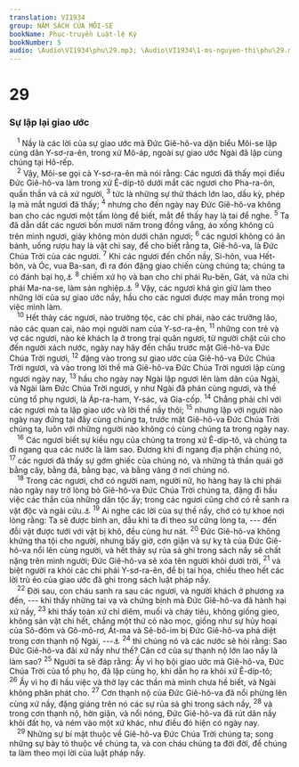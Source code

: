 ```yaml
---
translation: VI1934
group: NĂM SÁCH CỦA MÔI-SE
bookName: Phục-truyền Luật-lệ Ký 
bookNumber: 5
audio: \Audio\VI1934\phu\29.mp3; \Audio\VI1934\1-ms-nguyen-thi\phu\29.mp3
---
```


<div class="title"><h1>29</h1><h3>Sự lập lại giao ước</h3></div>
<span class="verse phu_29_1"> <sup>1</sup> Nầy là các lời của sự giao ước mà Đức Giê-hô-va dặn biểu Môi-se lập cùng dân Y-sơ-ra-ên, trong xứ Mô-áp, ngoài sự giao ước Ngài đã lập cùng chúng tại Hô-rếp. <br/></span>
<span class="verse phu_29_2"> <sup>2</sup> Vậy, Môi-se gọi cả Y-sơ-ra-ên mà nói rằng: Các ngươi đã thấy mọi điều Đức Giê-hô-va làm trong xứ Ê-díp-tô dưới mắt các ngươi cho Pha-ra-ôn, quần thần và cả xứ người, </span>
<span class="verse phu_29_3"><sup>3</sup> tức là những sự thử thách lớn lao, dấu kỳ, phép lạ mà mắt ngươi đã thấy; </span>
<span class="verse phu_29_4"><sup>4</sup> nhưng cho đến ngày nay Đức Giê-hô-va không ban cho các ngươi một tấm lòng để biết, mắt để thấy hay là tai để nghe. </span>
<span class="verse phu_29_5"><sup>5</sup> Ta đã dẫn dắt các ngươi bốn mươi năm trong đồng vắng, áo xống không cũ trên mình ngươi, giày không mòn dưới chân ngươi; </span>
<span class="verse phu_29_6"><sup>6</sup> các ngươi không có ăn bánh, uống rượu hay là vật chi say, để cho biết rằng ta, Giê-hô-va, là Đức Chúa Trời của các ngươi. </span>
<span class="verse phu_29_7"><sup>7</sup> Khi các ngươi đến chốn nầy, Si-hôn, vua Hết-bôn, và Óc, vua Ba-san, đi ra đón đặng giao chiến cùng chúng ta; chúng ta có đánh bại họ,<a data-toggle="tooltip" data-placement="bottom" title="Dan 21:21-35">⚓</a></span>
<span class="verse phu_29_8"><sup>8</sup> chiếm xứ họ và ban cho chi phái Ru-bên, Gát, và nửa chi phái Ma-na-se, làm sản nghiệp.<a data-toggle="tooltip" data-placement="bottom" title="Dan 32:33">⚓</a></span>
<span class="verse phu_29_9"><sup>9</sup> Vậy, các ngươi khá gìn giữ làm theo những lời của sự giao ước nầy, hầu cho các ngươi được may mắn trong mọi việc mình làm. <br/></span>
<span class="verse phu_29_10"> <sup>10</sup> Hết thảy các ngươi, nào trưởng tộc, các chi phái, nào các trưởng lão, nào các quan cai, nào mọi người nam của Y-sơ-ra-ên, </span>
<span class="verse phu_29_11"><sup>11</sup> những con trẻ và vợ các ngươi, nào kẻ khách lạ ở trong trại quân ngươi, từ người chặt củi cho đến người xách nước, ngày nay hãy đến chầu trước mặt Giê-hô-va Đức Chúa Trời ngươi, </span>
<span class="verse phu_29_12"><sup>12</sup> đặng vào trong sự giao ước của Giê-hô-va Đức Chúa Trời ngươi, và vào trong lời thề mà Giê-hô-va Đức Chúa Trời ngươi lập cùng ngươi ngày nay, </span>
<span class="verse phu_29_13"><sup>13</sup> hầu cho ngày nay Ngài lập ngươi lên làm dân của Ngài, và Ngài làm Đức Chúa Trời ngươi, y như Ngài đã phán cùng ngươi, và thề cùng tổ phụ ngươi, là Áp-ra-ham, Y-sác, và Gia-cốp. </span>
<span class="verse phu_29_14"><sup>14</sup> Chẳng phải chỉ với các ngươi mà ta lập giao ước và lời thề nầy thôi; </span>
<span class="verse phu_29_15"><sup>15</sup> nhưng lập với người nào ngày nay đứng tại đây cùng chúng ta, trước mặt Giê-hô-va Đức Chúa Trời chúng ta, luôn với những người nào không có cùng chúng ta trong ngày nay. <br/></span>
<span class="verse phu_29_16"> <sup>16</sup> Các ngươi biết sự kiều ngụ của chúng ta trong xứ Ê-díp-tô, và chúng ta đi ngang qua các nước là làm sao. Đương khi đi ngang địa phận chúng nó, </span>
<span class="verse phu_29_17"><sup>17</sup> các ngươi đã thấy sự gớm ghiếc của chúng nó, và những tà thần quái gở bằng cây, bằng đá, bằng bạc, và bằng vàng ở nơi chúng nó. <br/></span>
<span class="verse phu_29_18"> <sup>18</sup> Trong các ngươi, chớ có người nam, người nữ, họ hàng hay là chi phái nào ngày nay trở lòng bỏ Giê-hô-va Đức Chúa Trời chúng ta, đặng đi hầu việc các thần của những dân tộc ấy; trong các ngươi cũng chớ có rễ sanh ra vật độc và ngải cứu.<a data-toggle="tooltip" data-placement="bottom" title="He 12:15">⚓</a></span>
<span class="verse phu_29_19"><sup>19</sup> Ai nghe các lời của sự thề nầy, chớ có tự khoe nơi lòng rằng: Ta sẽ được bình an, dẫu khi ta đi theo sự cứng lòng ta, --- đến đỗi vật được tưới với vật bị khô, đều cùng hư nát. </span>
<span class="verse phu_29_20"><sup>20</sup> Đức Giê-hô-va không khứng tha tội cho người, nhưng bấy giờ, cơn giận và sự kỵ tà của Đức Giê-hô-va nổi lên cùng người, và hết thảy sự rủa sả ghi trong sách nầy sẽ chất nặng trên mình người; Đức Giê-hô-va sẽ xóa tên người khỏi dưới trời, </span>
<span class="verse phu_29_21"><sup>21</sup> và biệt người ra khỏi các chi phái Y-sơ-ra-ên, để bị tai họa, chiếu theo hết các lời trù ẻo của giao ước đã ghi trong sách luật pháp nầy. <br/></span>
<span class="verse phu_29_22"> <sup>22</sup> Đời sau, con cháu sanh ra sau các ngươi, và người khách ở phương xa đến, --- khi thấy những tai vạ và chứng bịnh mà Đức Giê-hô-va đã hành hại xứ nầy, </span>
<span class="verse phu_29_23"><sup>23</sup> khi thấy toàn xứ chỉ diêm, muối và cháy tiêu, không giống gieo, không sản vật chi hết, chẳng một thứ cỏ nào mọc, giống như sự hủy hoại của Sô-đôm và Gô-mô-rơ, Át-ma và Sê-bô-im bị Đức Giê-hô-va phá diệt trong cơn thạnh nộ Ngài, ---<a data-toggle="tooltip" data-placement="bottom" title="Sa 19:24-25">⚓</a></span>
<span class="verse phu_29_24"><sup>24</sup> thì chúng nó và các nước sẽ hỏi rằng: Sao Đức Giê-hô-va đãi xứ nầy như thế? Căn cớ của sự thạnh nộ lớn lao nầy là làm sao? </span>
<span class="verse phu_29_25"><sup>25</sup> Người ta sẽ đáp rằng: Ấy vì họ bội giao ước mà Giê-hô-va, Đức Chúa Trời của tổ phụ họ, đã lập cùng họ, khi dẫn họ ra khỏi xứ Ê-díp-tô; </span>
<span class="verse phu_29_26"><sup>26</sup> Ấy vì họ đi hầu việc và thờ lạy các thần mà mình chưa hề biết, và Ngài không phân phát cho. </span>
<span class="verse phu_29_27"><sup>27</sup> Cơn thạnh nộ của Đức Giê-hô-va đã nổi phừng lên cùng xứ nầy, đặng giáng trên nó các sự rủa sả ghi trong sách nầy, </span>
<span class="verse phu_29_28"><sup>28</sup> và trong cơn thạnh nộ, hờn giận, và nổi nóng, Đức Giê-hô-va đã rút dân nầy khỏi đất họ, và ném vào một xứ khác, như điều đó hiện có ngày nay. <br/></span>
<span class="verse phu_29_29"> <sup>29</sup> Những sự bí mật thuộc về Giê-hô-va Đức Chúa Trời chúng ta; song những sự bày tỏ thuộc về chúng ta, và con cháu chúng ta đời đời, để chúng ta làm theo mọi lời của luật pháp nầy. <br/></span>
